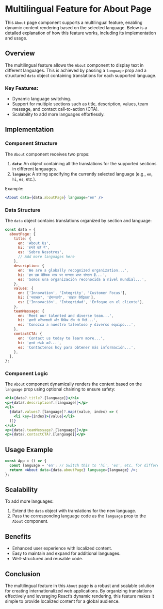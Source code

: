 # Multilingual Feature for About Page

This `About` page component supports a multilingual feature, enabling dynamic content rendering based on the selected language. Below is a detailed explanation of how this feature works, including its implementation and usage.

## Overview
The multilingual feature allows the `About` component to display text in different languages. This is achieved by passing a `language` prop and a structured `data` object containing translations for each supported language.

### Key Features:
- Dynamic language switching.
- Support for multiple sections such as title, description, values, team message, and contact call-to-action (CTA).
- Scalability to add more languages effortlessly.

## Implementation

### Component Structure
The `About` component receives two props:
1. **`data`**: An object containing all the translations for the supported sections in different languages.
2. **`language`**: A string specifying the currently selected language (e.g., `en`, `hi`, `es`, etc.).

Example:
```jsx
<About data={data.aboutPage} language="en" />
```

### Data Structure
The `data` object contains translations organized by section and language:

```javascript
const data = {
  aboutPage: {
    title: {
      en: 'About Us',
      hi: 'हमारे बारे में',
      es: 'Sobre Nosotros',
      // Add more languages here
    },
    description: {
      en: 'We are a globally recognized organization...',
      hi: 'हम एक वैश्विक स्तर पर मान्यता प्राप्त संगठन हैं...',
      es: 'Somos una organización reconocida a nivel mundial...',
    },
    values: {
      en: ['Innovation', 'Integrity', 'Customer Focus'],
      hi: ['नवाचार', 'ईमानदारी', 'ग्राहक केंद्रितता'],
      es: ['Innovación', 'Integridad', 'Enfoque en el cliente'],
    },
    teamMessage: {
      en: 'Meet our talented and diverse team...',
      hi: 'हमारी प्रतिभाशाली और विविध टीम से मिलें...',
      es: 'Conozca a nuestro talentoso y diverso equipo...',
    },
    contactCTA: {
      en: 'Contact us today to learn more...',
      hi: 'हमसे संपर्क करें...',
      es: 'Contáctenos hoy para obtener más información...',
    },
  },
};
```

### Component Logic
The `About` component dynamically renders the content based on the `language` prop using optional chaining to ensure safety:

```jsx
<h1>{data?.title?.[language]}</h1>
<p>{data?.description?.[language]}</p>
<ul>
  {data?.values?.[language]?.map((value, index) => (
    <li key={index}>{value}</li>
  ))}
</ul>
<p>{data?.teamMessage?.[language]}</p>
<p>{data?.contactCTA?.[language]}</p>
```

## Usage Example
```jsx
const App = () => {
  const language = 'en'; // Switch this to 'hi', 'es', etc. for different languages
  return <About data={data.aboutPage} language={language} />;
};
```

## Scalability
To add more languages:
1. Extend the `data` object with translations for the new language.
2. Pass the corresponding language code as the `language` prop to the `About` component.

## Benefits
- Enhanced user experience with localized content.
- Easy to maintain and expand for additional languages.
- Well-structured and reusable code.

## Conclusion
The multilingual feature in this `About` page is a robust and scalable solution for creating internationalized web applications. By organizing translations effectively and leveraging React’s dynamic rendering, this feature makes it simple to provide localized content for a global audience.
